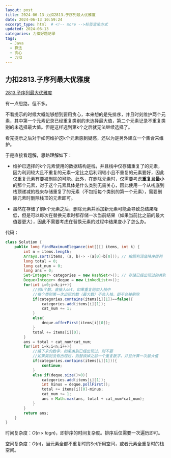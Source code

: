 ```yaml
---
layout: post
title: 2024-06-13-力扣2813.子序列最大优雅度
date: 2024-06-13 10:59:24
excerpt_type: html  # <!-- more -->标签渲染方式
updated: 2024-06-13
categories: 力扣好题记录
tags:
  - Java
  - 算法
  - 贪心
  - 力扣
---
```



## 力扣2813.子序列最大优雅度

[2813.子序列最大优雅度](https://leetcode.cn/problems/maximum-elegance-of-a-k-length-subsequence/solutions/2807350/zi-xu-lie-zui-da-you-ya-du-by-leetcode-s-mw6g/?envType=daily-question&envId=2024-06-13)

有一点思路，但不多。

<!-- more -->

不看提示的时候大概能够想到要用贪心，本来想的是先排序，并且时刻维护两个元素，其中第一个元素记录已经重复类别的未选择最大值，第二个元素记录不重复类别的未选择最大值。但是这样选到第k个之后就无法继续选择了。

看完提示之后对于如何维护这k个元素感到疑惑，还以为是另外建立一个集合来维护。

于是直接看题解，思路理解如下：

- 维护已选择的k个元素使用的数据结构是栈，并且栈中仅存储重复了的元素，因为利润较大且不重复的元素一定比之后利润较小且不重复的元素要好，因此仅重复元素有要被删除的可能。此外，在删除元素时，仅需要考虑**重复**且**最小**的那个元素，对于这个元素具体是什么类别无需关心，因此使用一个从栈底到栈顶递减的栈来存储重复了的元素（不包括每个类别的第一个元素），需要删除元素时删除栈顶的元素即可。

- 虽然在存储了前k个元素之后，删除元素并添加新元素可能会导致总结果降低，但是可以每次在替换元素时都存储一次当前结果（如果当前比之前的最大值要更大），因此不需要考虑在替换元素的过程中结果变小了怎么办。

代码：

```java
class Solution {
    public long findMaximumElegance(int[][] items, int k) {
        int n = items.length;
        Arrays.sort(items, (a, b)-> -(a[0]-b[0])); // 按照利润值降序排列
        long total = 0;
        long cat_num = 0;
        long ans = 0;
        Set<Integer> categories = new HashSet<>(); // 存储已经出现过的类别
        Deque<Integer> deque = new LinkedList<>();
        for(int i=0;i<k;i++){
            //前k个数，直接入set，如果重复则加入栈中
            //每个类别第一次出现的数（最大数）不会入栈，即不会被删除
            if(categories.contains(items[i][1])==false){
                categories.add(items[i][1]);
                cat_num += 1;
            }
            else{
                deque.offerFirst(items[i][0]);
            }
            total += items[i][0];
        }
        ans = total + cat_num*cat_num;
        for(int i=k;i<n;i++){
            //接下来的数字，如果类别已经出现过，则不要
            //如果类别没有出现过，则替换掉之前一个重复数字，并且计算一次最大值
            if(categories.contains(items[i][1])){
                continue;
            }
            else if(deque.size()>0){
                categories.add(items[i][1]);
                int minus = deque.pollFirst();
                total += items[i][0]-minus;
                cat_num += 1;
                ans = Math.max(ans, total + cat_num*cat_num);
            }
        }
        return ans;
    }
}
```

时间复杂度：$O(n \times logn)$，即排序的时间复杂度。排序后仅需要一次遍历即可。

空间复杂度：$O(n)$，当元素全都不重复时的Set所用空间，或者元素全重复时的栈空间。
